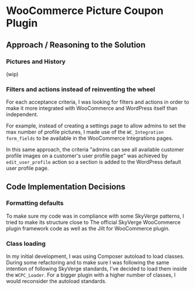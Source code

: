 # WooCommerce Picture Coupon Plugin

## Approach / Reasoning to the Solution

### Pictures and History

(wip)

### Filters and actions instead of reinventing the wheel

For each acceptance criteria, I was looking for filters and actions in order to make it more integrated with WooCommerce and WordPress itself than independent.

For example, instead of creating a settings page to allow admins to set the max number of profile pictures, I made use of the `WC_Integration form_fields` to be available in the WooCommerce Integrations pages.

In this same approach, the criteria "admins can see all available customer profile images on a customer's user profile page" was achieved by `edit_user_profile` action so a section is added to the WordPress default user profile page.

## Code Implementation Decisions

### Formatting defaults

To make sure my code was in compliance with some SkyVerge patterns, I tried to make its structure close to The official SkyVerge WooCommerce plugin framework code as well as the Jilt for WooCommerce plugin.

### Class loading

In my initial development, I was using Composer autoload to load classes. During some refactoring and to make sure I was following the same intention of following SkyVerge standards, I've decided to load them inside the `WCPC_Loader`. For a bigger plugin with a higher number of classes, I would reconsider the autoload standards.